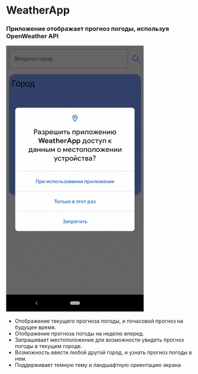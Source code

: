 # WeatherApp
### Приложение отображает прогноз погоды, используя OpenWeather API 


![Alt text](https://github.com/shaipova/WeatherApp/blob/master/app/src/main/res/drawable/weatherappscreen.gif)

  
* Отображение текущего прогноза погоды, и почасовой прогноз на будущее время. 
* Отображение прогноза погоды на неделю вперед. 
* Запрашивает местоположение для возможности увидеть прогноз погоды в текущем городе. 
* Возможность ввести любой другой город, и узнать прогноз погоды в нем. 
* Поддерживает темную тему и ландшафтную ориентацию экрана


